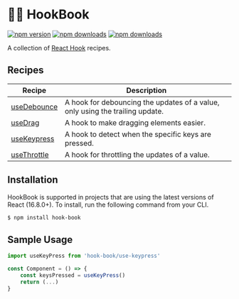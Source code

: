 # 👨‍🍳 HookBook
[![npm version](https://img.shields.io/npm/v/hook-book.svg)](https://www.npmjs.com/package/hook-book)
[![npm downloads](https://img.shields.io/npm/dt/hook-book.svg)](https://www.npmjs.com/package/hook-book)
[![npm downloads](https://img.shields.io/npm/dm/hook-book.svg)](https://www.npmjs.com/package/hook-book)

A collection of [React Hook](https://reactjs.org/docs/hooks-intro.html) recipes.

## Recipes
| Recipe                                | Description                                                                   |
|---------------------------------------|-------------------------------------------------------------------------------|
| [useDebounce](./recipes/use-debounce) | A hook for debouncing the updates of a value, only using the trailing update. |
| [useDrag](./recipes/use-drag)         | A hook to make dragging elements easier.                                      |
| [useKeypress](./recipes/use-keypress) | A hook to detect when the specific keys are pressed.                          |
| [useThrottle](./recipes/use-throttle) | A hook for throttling the updates of a value.

## Installation
HookBook is supported in projects that are using the latest versions of React (16.8.0+). To install, run the following command from your CLI.
```bash
$ npm install hook-book
```

## Sample Usage
```jsx
import useKeyPress from 'hook-book/use-keypress'

const Component = () => {
    const keysPressed = useKeyPress()
    return (...)
}
```
